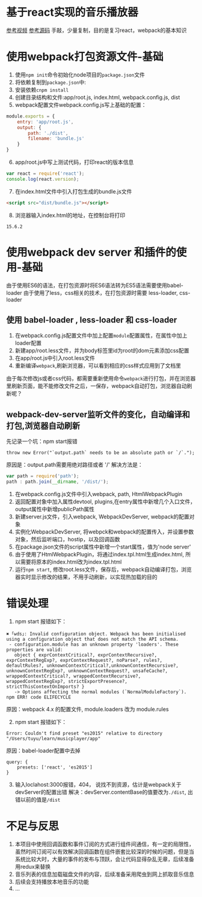 基于react实现的音乐播放器
===

[参考视频](https://github.com/xiaolin3303/react-music-player)
[参考源码](https://www.imooc.com/video/15480)
手敲，少量复制，目的是复习react，webpack的基本知识

# 使用webpack打包资源文件-基础

1. 使用`npm init`命令初始化node项目的`package.json`文件
2. 将依赖复制到`package.json`中:
3. 安装依赖`cnpm install`
4. 创建目录结构和文件:app/root.js, index.html, webpack.config.js, dist
5. webpack配置文件webpack.config.js写上基础的配置：
```js
module.exports = {
    entry: 'app/root.js',
    output: {
        path: './dist',
        filename: 'bundle.js'
    }
}
```
6. app/root.js中写上测试代码，打印react的版本信息
```js
var react = require('react');
console.log(react.version);
```
7. 在index.html文件中引入打包生成的bundle.js文件
```html
<script src="dist/bundle.js"></script>
```
8. 浏览器输入index.html的地址，在控制台将打印
```log
15.6.2
```
# 使用webpack dev server 和插件的使用-基础
由于使用ES6的语法，在打包资源时将ES6语法转为ES5语法需要使用babel-loader
由于使用了less，css相关的技术，在打包资源时需要 less-loader, css-loader

## 使用 babel-loader , less-loader 和 css-loader

1. 在webpack.config.js配置文件中加上配置`module`配置属性，在属性中加上loader配置
2. 新建app/root.less文件，并为body标签里id为root的dom元素添加css配置
3. 在app/root.js中引入root.less文件
4. 重新编译`webpack`,刷新浏览器，可以看到相应的css样式应用到了文档里

由于每次修改js或者css代码，都需要重新使用命令`webpack`进行打包，并在浏览器里刷新页面，能不能修改文件之后，一保存，webpack自动打包，浏览器自动刷新呢？

## webpack-dev-server监听文件的变化，自动编译和打包,浏览器自动刷新
先记录一个坑：npm start报错
```
throw new Error("`output.path` needs to be an absolute path or `/`.");
```
原因是：output.path需要用绝对路径或者 '/'
解决方法是：
```js
var path = require('path'); 
path : path.join(__dirname, '/dist/');
```
1. 在webpack.config.js文件中引入webpack, path, HtmlWebpackPlugin
2. 返回配置对象中加入属性devtool, plugins,在entry属性中新增几个入口文件，output属性中新增publicPath属性
3. 新建server.js文件，引入webpack, WebpackDevServer, webpack的配置对象
4. 实例化WebpackDevServer, 将webpck和webpack的配置传入，并设置参数对象，然后监听端口，hostip，以及回调函数
5. 在package.json文件的script属性中新增一个start属性，值为'node server'
6. 由于使用了HtmlWebpackPlugin，将通过index.tpl.html生成index.html, 所以需要将原本的index.html改为index.tpl.html
7. 运行`npm start`, 修改root.less文件，保存后，webpack自动编译打包，浏览器实时显示修改的结果，不用手动刷新，以实现热加载的目的

# 错误处理
1. npm start 报错如下：
```
✖ ｢wds｣: Invalid configuration object. Webpack has been initialised using a configuration object that does not match the API schema.
 - configuration.module has an unknown property 'loaders'. These properties are valid:
   object { exprContextCritical?, exprContextRecursive?, exprContextRegExp?, exprContextRequest?, noParse?, rules?, defaultRules?, unknownContextCritical?,unknownContextRecursive?, unknownContextRegExp?, unknownContextRequest?, unsafeCache?, wrappedContextCritical?, wrappedContextRecursive?, wrappedContextRegExp?, strictExportPresence?, strictThisContextOnImports? }
   -> Options affecting the normal modules (`NormalModuleFactory`).
npm ERR! code ELIFECYCLE
```
原因：webpack 4.x 的配置文件, module.loaders 改为 module.rules

2. npm start 报错如下：
```
Error: Couldn't find preset "es2015" relative to directory "/Users/tuyu/learn/musicplayer/app"
```
原因：babel-loader配置中去掉
```
query: {
    presets: ['react', 'es2015']
}
```
3. 输入loclahost:3000报错，404， 说找不到资源，估计是webpack关于devServer的配置出错
解决：devServer.contentBase的值要改为`./dist`, 出错以前的值是`/dist`

# 不足与反思
1. 本项目中使用回调函数和事件订阅的方式进行组件间通信，有一定的局限性，虽然时间订阅可以有效解决回调函数在组件嵌套比较深的时候的问题，但是当系统比较大时，大量的事件的发布与顶跃，会让代码显得杂乱无章，后续准备用redux来替换
2. 音乐列表的信息加载磁盘文件的内容，后续准备采用爬虫到网上抓取音乐信息
3. 后续会支持播放本地音乐的功能
4. ...